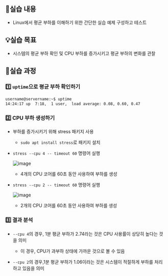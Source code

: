## 📌실습 내용

- Linux에서 평균 부하를 이해하기 위한 간단한 실습 예제 구성하고 테스트

## 💡실습 목표

- 시스템의 평균 부하 확인 및 CPU 부하를 증가시키고 평균 부하의 변화를 관찰

## 🧾실습 과정

### 1️⃣ `uptime`으로 평균 부하 확인하기

  ```bash
  username@servername:~$ uptime
  14:24:17 up  7:18,  1 user,  load average: 0.08, 0.60, 0.47
  ```

### 2️⃣ CPU 부하 생성하기

- 부하를 증가시키기 위해 stress 패키지 사용

  - `sudo apt install stress`로 패키지 설치

- `stress --cpu 4 -- timeout 60` 명령어 실행

  ![image](https://github.com/user-attachments/assets/6aa7d0c2-72ef-4c01-8d73-6ed99b85096f)

  - 4개의 CPU 코어를 60초 동안 사용하여 부하를 생성

- `stress --cpu 2 -- timeout 60` 명령어 실행

  ![image](https://github.com/user-attachments/assets/5346b6b7-e17b-4bd3-a601-e893841dde4c)

  - 2개의 CPU 코어를 60초 동안 사용하여 부하를 생성

### 3️⃣ 결과 분석

- `--cpu 4`의 경우, 1분 평균 부하가 2.74라는 것은 CPU 사용률이 상당히 높다는 것을 의미

  - 이 경우, CPU가 과부하 상태에 가까운 것으로 볼 수 있음

- `--cpu 2`의 경우,1분 평균 부하가 1.06이라는 것은 시스템이 적절하게 부하를 처리하고 있음을 의미
